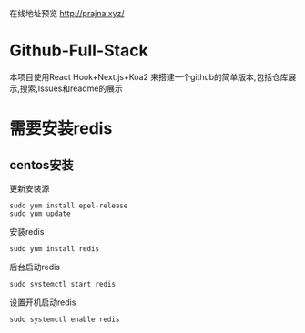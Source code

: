在线地址预览  http://prajna.xyz/

# Github-Full-Stack
本项目使用React Hook+Next.js+Koa2 来搭建一个github的简单版本,包括仓库展示,搜索,Issues和readme的展示


# 需要安装redis
## centos安装
更新安装源
```
sudo yum install epel-release
sudo yum update
```
安装redis
```
sudo yum install redis
```
后台启动redis
```
sudo systemctl start redis
```
设置开机启动redis
```
sudo systemctl enable redis
```
